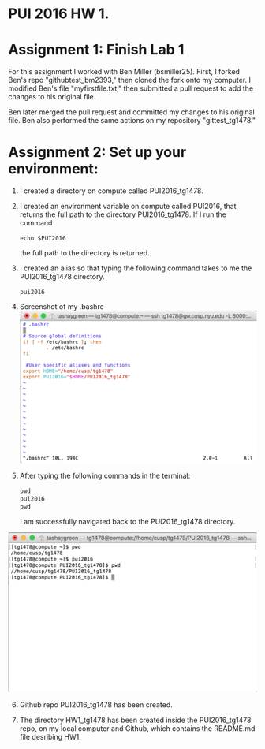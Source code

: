 # PUI 2016 HW 1.  

# Assignment 1: Finish Lab 1

For this assignment I worked with Ben Miller (bsmiller25). First, I forked Ben's repo "githubtest_bm2393," then cloned the fork onto my computer. I modified Ben's file "myfirstfile.txt," then submitted a pull request to add the changes to his original file. 

Ben later merged the pull request and committed my changes to his original file. Ben also performed the same actions on my repository "gittest_tg1478."


# Assignment 2: Set up your environment: 

1. I created a directory on compute called PUI2016_tg1478.
2. I created an environment variable on compute called PUI2016, that returns the full path to the directory PUI2016_tg1478.
	If I run the command
	```
	echo $PUI2016
	```
	the full path to the directory is returned.
3. I created an alias so that typing the following command takes to me the PUI2016_tg1478 directory. 
	```
	pui2016
	```
	
4. Screenshot of my .bashrc
![Screenshot 1 Assignment 2: my .bashrc](HW1_SS1.png)

5. After typing the following commands in the terminal: 
	```
	pwd
	pui2016
	pwd
	```
	I am successfully navigated back to the PUI2016_tg1478 directory. 
	
![Screenshot 2 Assignment 2: my successful commands using $PUI2016 and the pui2016 alias](HW1_SS2.png)

6. Github repo PUI2016_tg1478 has been created. 

7. The directory HW1_tg1478 has been created inside the PUI2016_tg1478 repo, on my local computer and Github, which contains the README.md file desribing HW1. 
